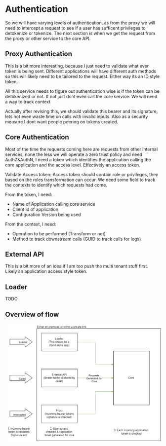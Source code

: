 # Authentication
So we will have varying levels of authentication, as from the proxy we will need to intercept a request to see if a user has sufficent privileges to detokenize or tokenize. The next section is when we get the request from the proxy or other service to the core API.

## Proxy Authentication
This is a bit more interesting, because I just need to validate what ever token is being sent. Different applications will have different auth methods so this will likely need to be tailored to the request. Either way its an ID style token. 

All this service needs to figure out authentication wise is if the token can be detokenized or not. If not just dont even call the core service. We will need a way to track context

Actually after revising this, we should validate this bearer and its signature, lets not even waste time on calls with invalid inputs. Also as a security measure I dont want people peering on tokens created.

## Core Authentication
Most of the time the requests coming here are requests from other internal services, none the less we will operate a zero trust policy and need AuthZ&AuthN, I need a token which identifies the application calling the core application and the access level. Effectively an access token.

Validate Access token:
Access token should contain role or privileges, then based on the roles transformation can occur. We need some field to track the contexts to identify which requests had come.

From the token, I need:
- Name of Application calling core service
- Client Id of application
- Configuration Version being used

From the context, I need:
- Operation to be performed (Transform or not)
- Method to track downstream calls (GUID to track calls for logs)


## External API
This is a bit more of an idea if I am too push the multi tenant stuff first. Likely an application access style token.

## Loader
TODO


## Overview of flow
![Alt text](./images/Auth.png)


